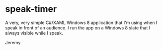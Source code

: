 speak-timer
===========

A very, very simple C#/XAML Windows 8 application that I'm using when I speak in front of an audience.
I run the app on a Windows 8 slate that I always visible while I speak.

Jeremy
